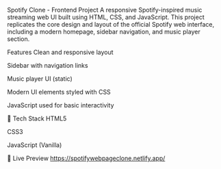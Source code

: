  Spotify Clone - Frontend Project
A responsive Spotify-inspired music streaming web UI built using HTML, CSS, and JavaScript. This project replicates the core design and layout of the official Spotify web interface, including a modern homepage, sidebar navigation, and music player section.

Features
Clean and responsive layout

Sidebar with navigation links

Music player UI (static)

Modern UI elements styled with CSS

JavaScript used for basic interactivity

🚀 Tech Stack
HTML5

CSS3

JavaScript (Vanilla)

📁 Live Preview
https://spotifywebpageclone.netlify.app/
